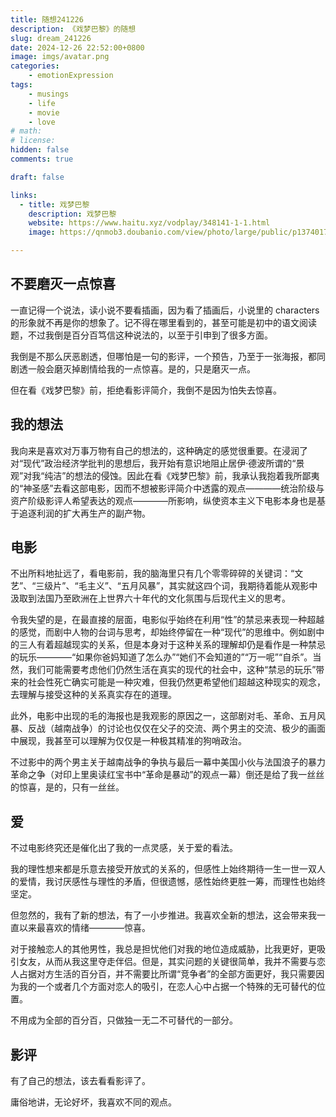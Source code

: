 ```yaml
---
title: 随想241226
description: 《戏梦巴黎》的随想
slug: dream_241226
date: 2024-12-26 22:52:00+0800
image: imgs/avatar.png
categories:
    - emotionExpression
tags:
    - musings
    - life
    - movie
    - love
# math: 
# license: 
hidden: false
comments: true

draft: false

links:
  - title: 戏梦巴黎
    description: 戏梦巴黎
    website: https://www.haitu.xyz/vodplay/348141-1-1.html
    image: https://qnmob3.doubanio.com/view/photo/large/public/p1374017596.jpg?imageView2/1/q/60/w/300/h/300/format/jpg

---
```


## 不要磨灭一点惊喜

一直记得一个说法，读小说不要看插画，因为看了插画后，小说里的 characters 的形象就不再是你的想象了。记不得在哪里看到的，甚至可能是初中的语文阅读题，不过我倒是百分百笃信这种说法的，以至于引申到了很多方面。

我倒是不那么厌恶剧透，但哪怕是一句的影评，一个预告，乃至于一张海报，都同剧透一般会磨灭掉剧情给我的一点惊喜。是的，只是磨灭一点。

但在看《戏梦巴黎》前，拒绝看影评简介，我倒不是因为怕失去惊喜。

## 我的想法

我向来是喜欢对万事万物有自己的想法的，这种确定的感觉很重要。在浸润了对“现代”政治经济学批判的思想后，我开始有意识地阻止居伊·德波所谓的“景观”对我“纯洁”的想法的侵蚀。因此在看《戏梦巴黎》前，我承认我抱着我所鄙夷的“神圣感”去看这部电影，因而不想被影评简介中透露的观点————统治阶级与资产阶级影评人希望表达的观点————所影响，纵使资本主义下电影本身也是基于追逐利润的扩大再生产的副产物。

## 电影

不出所料地扯远了，看电影前，我的脑海里只有几个零零碎碎的关键词：“文艺”、“三级片”、“毛主义”、“五月风暴”，其实就这四个词，我期待着能从观影中汲取到法国乃至欧洲在上世界六十年代的文化氛围与后现代主义的思考。

令我失望的是，在最直接的层面，电影似乎始终在利用“性”的禁忌来表现一种超越的感觉，而剧中人物的台词与思考，却始终停留在一种“现代”的思维中。例如剧中的三人有着超越现实的关系，但是本身对于这种关系的理解却仍是看作是一种禁忌的玩乐————“如果你爸妈知道了怎么办”“她们不会知道的”“万一呢”“自杀”。当然，我们可能需要考虑他们仍然生活在真实的现代的社会中，这种“禁忌的玩乐”带来的社会性死亡确实可能是一种灾难，但我仍然更希望他们超越这种现实的观念，去理解与接受这种的关系真实存在的道理。

此外，电影中出现的毛的海报也是我观影的原因之一，这部剧对毛、革命、五月风暴、反战（越南战争）的讨论也仅仅在父子的交流、两个男主的交流、极少的画面中展现，我甚至可以理解为仅仅是一种极其精准的狗哨政治。

不过影中的两个男主关于越南战争的争执与最后一幕中美国小伙与法国浪子的暴力革命之争（对印上里奥读红宝书中“革命是暴动”的观点一幕）倒还是给了我一丝丝的惊喜，是的，只有一丝丝。

## 爱

不过电影终究还是催化出了我的一点灵感，关于爱的看法。

我的理性想来都是乐意去接受开放式的关系的，但感性上始终期待一生一世一双人的爱情，我讨厌感性与理性的矛盾，但很遗憾，感性始终更胜一筹，而理性也始终坚定。

但忽然的，我有了新的想法，有了一小步推进。我喜欢全新的想法，这会带来我一直以来最喜欢的情绪————惊喜。

对于接触恋人的其他男性，我总是担忧他们对我的地位造成威胁，比我更好，更吸引女友，从而从我这里夺走伴侣。但是，其实问题的关键很简单，我并不需要与恋人占据对方生活的百分百，并不需要比所谓“竞争者”的全部方面更好，我只需要因为我的一个或者几个方面对恋人的吸引，在恋人心中占据一个特殊的无可替代的位置。

不用成为全部的百分百，只做独一无二不可替代的一部分。

## 影评

有了自己的想法，该去看看影评了。

庸俗地讲，无论好坏，我喜欢不同的观点。


